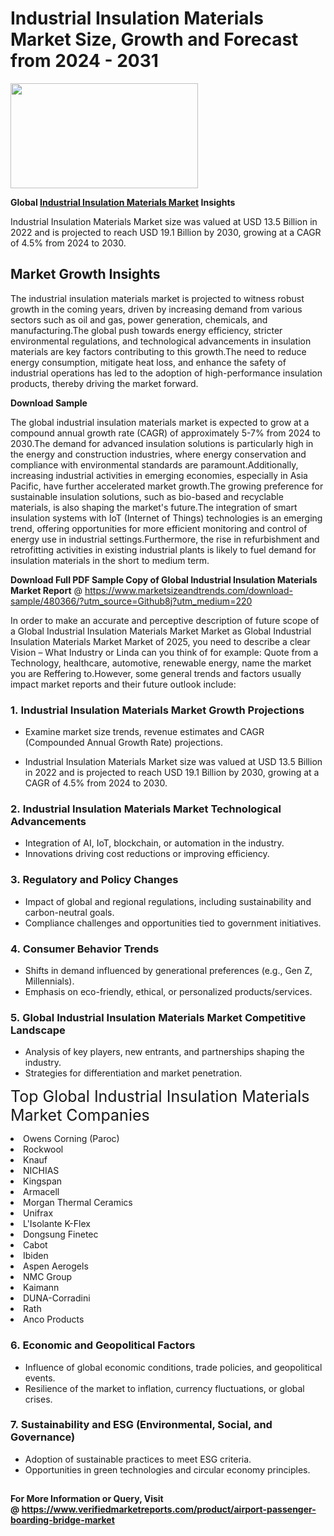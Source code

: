 <H1>Industrial Insulation Materials Market Size, Growth and Forecast from 2024 - 2031</H1><img class="aligncenter size-medium wp-image-584254" src="https://thirdeyenews.in/wp-content/uploads/2024/09/Global-Market-Research-300x168.jpeg" alt="" width="300" height="168" /><p><strong>Global&nbsp;<a href="https://www.marketsizeandtrends.com/download-sample/480366/?utm_source=Github8j?utm_medium=220">Industrial Insulation Materials Market</a> Insights</strong></p><p>Industrial Insulation Materials Market size was valued at USD 13.5 Billion in 2022 and is projected to reach USD 19.1 Billion by 2030, growing at a CAGR of 4.5% from 2024 to 2030.</p><p><h2>Market Growth Insights</h2> <p>The industrial insulation materials market is projected to witness robust growth in the coming years, driven by increasing demand from various sectors such as oil and gas, power generation, chemicals, and manufacturing.The global push towards energy efficiency, stricter environmental regulations, and technological advancements in insulation materials are key factors contributing to this growth.The need to reduce energy consumption, mitigate heat loss, and enhance the safety of industrial operations has led to the adoption of high-performance insulation products, thereby driving the market forward.</p> <p><strong>Download Sample</strong></p> <p>The global industrial insulation materials market is expected to grow at a compound annual growth rate (CAGR) of approximately 5-7% from 2024 to 2030.The demand for advanced insulation solutions is particularly high in the energy and construction industries, where energy conservation and compliance with environmental standards are paramount.Additionally, increasing industrial activities in emerging economies, especially in Asia Pacific, have further accelerated market growth.The growing preference for sustainable insulation solutions, such as bio-based and recyclable materials, is also shaping the market's future.The integration of smart insulation systems with IoT (Internet of Things) technologies is an emerging trend, offering opportunities for more efficient monitoring and control of energy use in industrial settings.Furthermore, the rise in refurbishment and retrofitting activities in existing industrial plants is likely to fuel demand for insulation materials in the short to medium term.<p><span class=""><strong>Download Full PDF Sample Copy of Global Industrial Insulation Materials Market Report</strong> @ <a href="https://www.marketsizeandtrends.com/download-sample/480366/?utm_source=Github8j?utm_medium=220" target="_blank">https://www.marketsizeandtrends.com/download-sample/480366/?utm_source=Github8j?utm_medium=220</a></span></p><p>In order to make an accurate and perceptive description of future scope of a Global&nbsp;Industrial Insulation Materials Market Market as Global&nbsp;Industrial Insulation Materials Market Market of 2025, you need to describe a clear Vision &ndash; What Industry or Linda can you think of for example: Quote from a Technology, healthcare, automotive, renewable energy, name the market you are Reffering to.However, some general trends and factors usually impact market reports and their future outlook include:</p><h3>1.&nbsp;<strong>Industrial Insulation Materials Market Growth Projections</strong></h3><ul><li>Examine market size trends, revenue estimates and CAGR (Compounded Annual Growth Rate) projections.</li><li><p>Industrial Insulation Materials Market size was valued at USD 13.5 Billion in 2022 and is projected to reach USD 19.1 Billion by 2030, growing at a CAGR of 4.5% from 2024 to 2030.</p></li></ul><h3>2.&nbsp;<strong>Industrial Insulation Materials Market Technological Advancements</strong></h3><ul><li>Integration of AI, IoT, blockchain, or automation in the industry.</li><li>Innovations driving cost reductions or improving efficiency.</li></ul><h3>3.&nbsp;<strong>Regulatory and Policy Changes</strong></h3><ul><li>Impact of global and regional regulations, including sustainability and carbon-neutral goals.</li><li>Compliance challenges and opportunities tied to government initiatives.</li></ul><h3>4.&nbsp;<strong>Consumer Behavior Trends</strong></h3><ul><li>Shifts in demand influenced by generational preferences (e.g., Gen Z, Millennials).</li><li>Emphasis on eco-friendly, ethical, or personalized products/services.</li></ul><h3>5.&nbsp;<strong>Global Industrial Insulation Materials Market Competitive Landscape</strong></h3><ul><li>Analysis of key players, new entrants, and partnerships shaping the industry.</li><li>Strategies for differentiation and market penetration.</li></ul><p data-pm-slice="1 1 []"><span style="color: inherit; font-family: inherit; font-size: 25px;">Top Global Industrial Insulation Materials Market Companies</span></p><div class="" data-test-id=""><p><li>Owens Corning (Paroc)</li><li> Rockwool</li><li> Knauf</li><li> NICHIAS</li><li> Kingspan</li><li> Armacell</li><li> Morgan Thermal Ceramics</li><li> Unifrax</li><li> L'Isolante K-Flex</li><li> Dongsung Finetec</li><li> Cabot</li><li> Ibiden</li><li> Aspen Aerogels</li><li> NMC Group</li><li> Kaimann</li><li> DUNA-Corradini</li><li> Rath</li><li> Anco Products</li></p></div><h3>6.&nbsp;<strong>Economic and Geopolitical Factors</strong></h3><ul><li>Influence of global economic conditions, trade policies, and geopolitical events.</li><li>Resilience of the market to inflation, currency fluctuations, or global crises.</li></ul><h3>7.&nbsp;<strong>Sustainability and ESG (Environmental, Social, and Governance)</strong></h3><ul><li>Adoption of sustainable practices to meet ESG criteria.</li><li>Opportunities in green technologies and circular economy principles.</li></ul><h2><strong style="font-size: 14px;">For More Information or Query, Visit @&nbsp;</strong><a style="background-color: #ffffff; font-size: 14px;" href="https://www.marketsizeandtrends.com/report/industrial-insulation-materials-market/" target="_blank">https://www.verifiedmarketreports.com/product/airport-passenger-boarding-bridge-market</a></h2>